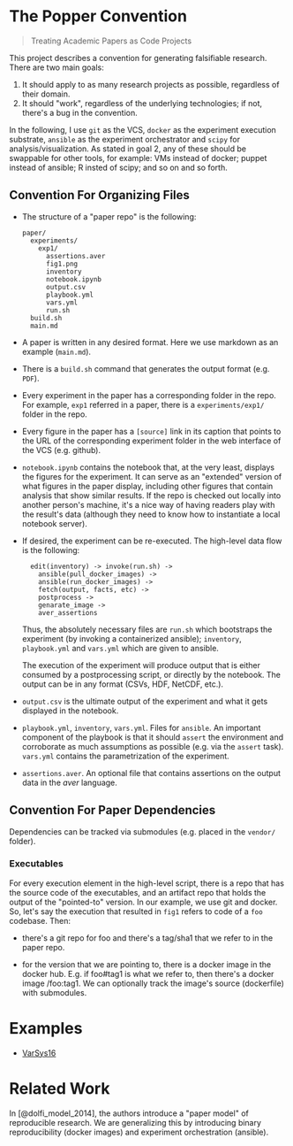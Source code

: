 # The Popper Convention

> Treating Academic Papers as Code Projects

This project describes a convention for generating falsifiable 
research. There are two main goals:

 1. It should apply to as many research projects as possible, 
    regardless of their domain.
 2. It should "work", regardless of the underlying technologies; if 
    not, there's a bug in the convention.

In the following, I use `git` as the VCS, `docker` as the experiment 
execution substrate, `ansible` as the experiment orchestrator and 
`scipy` for analysis/visualization. As stated in goal 2, any of these 
should be swappable for other tools, for example: VMs instead of 
docker; puppet instead of ansible; R insted of scipy; and so on and so 
forth.

## Convention For Organizing Files

  * The structure of a "paper repo" is the following:

    ```
    paper/
      experiments/
        exp1/
          assertions.aver
          fig1.png
          inventory
          notebook.ipynb
          output.csv
          playbook.yml
          vars.yml
          run.sh
      build.sh
      main.md
    ```

  * A paper is written in any desired format. Here we use markdown as 
    an example (`main.md`).

  * There is a `build.sh` command that generates the output format 
    (e.g. `PDF`).

  * Every experiment in the paper has a corresponding folder in the 
    repo. For example, `exp1` referred in a paper, there is a 
    `experiments/exp1/` folder in the repo.

  * Every figure in the paper has a `[source]` link in its caption 
    that points to the URL of the corresponding experiment folder in 
    the web interface of the VCS (e.g. github).

  * `notebook.ipynb` contains the notebook that, at the very least, 
    displays the figures for the experiment. It can serve as an 
    "extended" version of what figures in the paper display, including 
    other figures that contain analysis that show similar results. If 
    the repo is checked out locally into another person's machine, 
    it's a nice way of having readers play with the result's data 
    (although they need to know how to instantiate a local notebook 
    server).

  * If desired, the experiment can be re-executed. The high-level data 
    flow is the following:

    ```
      edit(inventory) -> invoke(run.sh) ->
        ansible(pull_docker_images) ->
        ansible(run_docker_images) ->
        fetch(output, facts, etc) ->
        postprocess ->
        genarate_image ->
        aver_assertions
    ```

    Thus, the absolutely necessary files are `run.sh` which bootstraps 
    the experiment (by invoking a containerized ansible); `inventory`, 
    `playbook.yml` and `vars.yml` which are given to ansible.

    The execution of the experiment will produce output that is either 
    consumed by a postprocessing script, or directly by the notebook. 
    The output can be in any format (CSVs, HDF, NetCDF, etc.).

  * `output.csv` is the ultimate output of the experiment and what it 
    gets displayed in the notebook.

  * `playbook.yml`, `inventory`, `vars.yml`. Files for `ansible`. An 
    important component of the playbook is that it should `assert` the 
    environment and corroborate as much assumptions as possible (e.g. 
    via the `assert` task). `vars.yml` contains the parametrization of 
    the experiment.

  * `assertions.aver`. An optional file that contains assertions on 
    the output data in the _aver_ language.

## Convention For Paper Dependencies

Dependencies can be tracked via submodules (e.g. placed in the 
`vendor/` folder).

### Executables

For every execution element in the high-level script, there is a repo 
that has the source code of the executables, and an artifact repo that 
holds the output of the "pointed-to" version. In our example, we use 
git and docker. So, let's say the execution that resulted in `fig1` 
refers to code of a `foo` codebase. Then:

  * there's a git repo for foo and there's a tag/sha1 that we refer to 
    in the paper repo.

  * for the version that we are pointing to, there is a docker image 
    in the docker hub. E.g. if foo#tag1 is what we refer to, then 
    there's a docker image <repo>/foo:tag1. We can optionally track 
    the image's source (dockerfile) with submodules.

# Examples

  * [VarSys16](https://github.com/ivotron/varsys16)

# Related Work

In [@dolfi_model_2014], the authors introduce a "paper model" of 
reproducible research. We are generalizing this by introducing binary 
reproducibility (docker images) and experiment orchestration 
(ansible).
